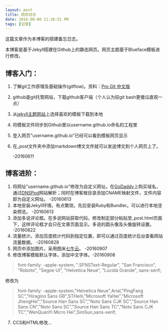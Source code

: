 ```yaml
---
layout: post
title: 网页日志
date: 2016-00-00 11:26:51 PM 
tags: [记录]
---
```


这篇文章作为本博客的搭建备忘日志。

本博客是基于Jekyll搭建在Github上的静态网页。网页主题基于Blueface模板进行修改。

## 博客入门： ##

1. 了解git工作原理及基础操作(gitflow)。资料：[Pro Git 中文版][ProGit]
2. github是git托管网站，下载github客户端（个人认为较git bash更傻瓜直观一点）
3. 从[jekyll主题网站][jekylltheme]上选择喜欢的模板下载到本地
4. 将模板文件同步到Github里以username.github.io命名的工程里
5. 登入网页"username.github.io"已经可以看到模板网页显示
6. 在_post文件夹中添加markdown博文文件就可以发送博文到个人网页上了。

	-20160611

## 博客进阶： ##

1. 将网址"username.github.io"修改为自定义网址。在[GoDaddy][GoDaddy]上购买域名，通过[DNSPod][DNSPod]网站解析；同时在博客根目录添加CNAME映射文件，文件内容即为自定义网址。  -20160613
2. 本地安装Jekyll环境，有点繁琐。先后安装Ruby和Bundler。可以进行本地渲染预览。 -20160613
3. 添加多说评论框。在多说网站获取代码，修改制定部分粘贴至_post.html页面下，这样评论框才会只在文章页面显示。多说的圆头像及头像旋转设置。  -20160822
4. 流量统计。添加百度统计代码到指定位置，即可以通过百度统计后台查看网站流量数据。  -20160828
5. 网页中添加图片。采用图床[七牛云][qiniu]。 -20160907
6. 修改博客模板默认字体，添加中文字体。-20160908


> font-family: -apple-system, ".SFNSText-Regular", "San Francisco", "Roboto", "Segoe UI", "Helvetica Neue", "Lucida Grande", sans-serif;

修改为


> font-family: -apple-system,"Helvetica Neue",Arial,"PingFang SC","Hiragino Sans GB",STHeiti,"Microsoft YaHei","Microsoft JhengHei","Source Han Sans SC","Noto Sans CJK SC","Source Han Sans CN","Noto Sans SC","Source Han Sans TC","Noto Sans CJK TC","WenQuanYi Micro Hei",SimSun,sans-serif;



7. CCS和HTML修改...










[ProGit]: http://iissnan.com/progit/
[jekylltheme]: http://jekyllthemes.org/
[GoDaddy]:www.godaddy.com
[DNSPod]: https://www.dnspod.cn/
[qiniu]: https://portal.qiniu.com/create